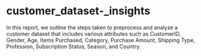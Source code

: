 # customer_dataset-_insights
In this report, we outline the steps taken to preprocess and analyze a customer dataset that includes various attributes such as CustomerID, Gender, Age, Items Purchased, Category, Purchase Amount, Shipping Type, Profession, Subscription Status, Season, and Country.
